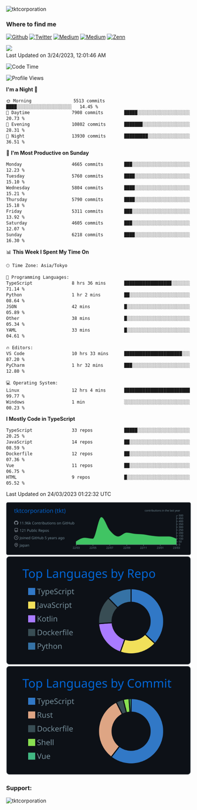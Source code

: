<p align="left"> <img src="https://komarev.com/ghpvc/?username=tktcorporation&label=Profile%20views&color=0e75b6&style=flat" alt="tktcorporation" /> </p>

<h3>Where to find me</h3>
<p>
<a href="https://github.com/tktcorporation" target="_blank"><img alt="Github" src="https://img.shields.io/badge/GitHub-%2312100E.svg?&style=for-the-badge&logo=Github&logoColor=white" /></a>
<a href="https://twitter.com/tktcorporation" target="_blank"><img alt="Twitter" src="https://img.shields.io/badge/twitter-%231DA1F2.svg?&style=for-the-badge&logo=twitter&logoColor=white" /></a>
<a href="https://www.linkedin.com/in/tktcorporation" target="_blank"><img alt="Medium" src="https://img.shields.io/badge/linkdin-0a66c2.svg?&style=for-the-badge&logo=linkedin&logoColor=white" /></a>
<a href="https://qiita.com/tktcorporation" target="_blank"><img alt="Medium" src="https://img.shields.io/badge/qiita-55C500.svg?&style=for-the-badge&logo=qiita&logoColor=white" /></a>
<a href="https://zenn.dev/tktcorporation" target="_blank"><img alt="Zenn" src="https://img.shields.io/badge/Zenn-3EA8FF.svg?&style=for-the-badge&logo=Zenn&logoColor=white" /></a>
</p>

<!--START_SECTION:lapras-card-->
<a href="https://lapras.com/public/tktcorporation" target="_blank" rel="noopener noreferrer"><img src="https://lapras-card-generator.vercel.app/api/svg?e=3.89&b=3.48&i=3.58&b1=%23232323&b2=%236d6d6d&i1=%23212121&i2=%23818181&l=en" width="300" ></a>  
Last Updated on 3/24/2023, 12:01:46 AM
<!--END_SECTION:lapras-card-->
  
<!--START_SECTION:waka-->
![Code Time](http://img.shields.io/badge/Code%20Time-921%20hrs%2051%20mins-blue)

![Profile Views](http://img.shields.io/badge/Profile%20Views-0-blue)

**I'm a Night 🦉** 

```text
🌞 Morning                5513 commits        ████░░░░░░░░░░░░░░░░░░░░░   14.45 % 
🌆 Daytime                7908 commits        █████░░░░░░░░░░░░░░░░░░░░   20.73 % 
🌃 Evening                10802 commits       ███████░░░░░░░░░░░░░░░░░░   28.31 % 
🌙 Night                  13930 commits       █████████░░░░░░░░░░░░░░░░   36.51 % 
```
📅 **I'm Most Productive on Sunday** 

```text
Monday                   4665 commits        ███░░░░░░░░░░░░░░░░░░░░░░   12.23 % 
Tuesday                  5760 commits        ████░░░░░░░░░░░░░░░░░░░░░   15.10 % 
Wednesday                5804 commits        ████░░░░░░░░░░░░░░░░░░░░░   15.21 % 
Thursday                 5790 commits        ████░░░░░░░░░░░░░░░░░░░░░   15.18 % 
Friday                   5311 commits        ███░░░░░░░░░░░░░░░░░░░░░░   13.92 % 
Saturday                 4605 commits        ███░░░░░░░░░░░░░░░░░░░░░░   12.07 % 
Sunday                   6218 commits        ████░░░░░░░░░░░░░░░░░░░░░   16.30 % 
```


📊 **This Week I Spent My Time On** 

```text
🕑︎ Time Zone: Asia/Tokyo

💬 Programming Languages: 
TypeScript               8 hrs 36 mins       ██████████████████░░░░░░░   71.14 % 
Python                   1 hr 2 mins         ██░░░░░░░░░░░░░░░░░░░░░░░   08.64 % 
JSON                     42 mins             █░░░░░░░░░░░░░░░░░░░░░░░░   05.89 % 
Other                    38 mins             █░░░░░░░░░░░░░░░░░░░░░░░░   05.34 % 
YAML                     33 mins             █░░░░░░░░░░░░░░░░░░░░░░░░   04.61 % 

🔥 Editors: 
VS Code                  10 hrs 33 mins      ██████████████████████░░░   87.20 % 
PyCharm                  1 hr 32 mins        ███░░░░░░░░░░░░░░░░░░░░░░   12.80 % 

💻 Operating System: 
Linux                    12 hrs 4 mins       █████████████████████████   99.77 % 
Windows                  1 min               ░░░░░░░░░░░░░░░░░░░░░░░░░   00.23 % 
```

**I Mostly Code in TypeScript** 

```text
TypeScript               33 repos            █████░░░░░░░░░░░░░░░░░░░░   20.25 % 
JavaScript               14 repos            ██░░░░░░░░░░░░░░░░░░░░░░░   08.59 % 
Dockerfile               12 repos            ██░░░░░░░░░░░░░░░░░░░░░░░   07.36 % 
Vue                      11 repos            ██░░░░░░░░░░░░░░░░░░░░░░░   06.75 % 
HTML                     9 repos             █░░░░░░░░░░░░░░░░░░░░░░░░   05.52 % 
```




 Last Updated on 24/03/2023 01:22:32 UTC
<!--END_SECTION:waka-->

[![](https://raw.githubusercontent.com/tktcorporation/tktcorporation/master/profile-summary-card-output/github_dark/0-profile-details.svg)](https://github.com/vn7n24fzkq/github-profile-summary-cards)
[![](https://raw.githubusercontent.com/tktcorporation/tktcorporation/master/profile-summary-card-output/github_dark/1-repos-per-language.svg)](https://github.com/vn7n24fzkq/github-profile-summary-cards) [![](https://raw.githubusercontent.com/tktcorporation/tktcorporation/master/profile-summary-card-output/github_dark/2-most-commit-language.svg)](https://github.com/vn7n24fzkq/github-profile-summary-cards)

<h3 align="left">Support:</h3>
<p><a href="https://www.buymeacoffee.com/tktcorporation"> <img align="left" src="https://cdn.buymeacoffee.com/buttons/v2/default-yellow.png" height="50" width="210" alt="tktcorporation" /></a></p><br><br>
